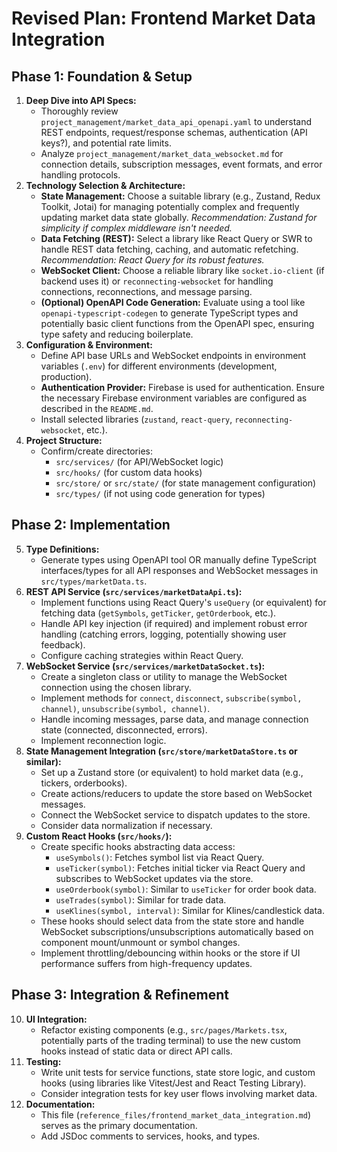 # Revised Plan: Frontend Market Data Integration

## Phase 1: Foundation &amp; Setup

1.  **Deep Dive into API Specs:**
    - Thoroughly review `project_management/market_data_api_openapi.yaml` to understand REST endpoints, request/response schemas, authentication (API keys?), and potential rate limits.
    - Analyze `project_management/market_data_websocket.md` for connection details, subscription messages, event formats, and error handling protocols.
2.  **Technology Selection &amp; Architecture:**
    - **State Management:** Choose a suitable library (e.g., Zustand, Redux Toolkit, Jotai) for managing potentially complex and frequently updating market data state globally. _Recommendation: Zustand for simplicity if complex middleware isn't needed._
    - **Data Fetching (REST):** Select a library like React Query or SWR to handle REST data fetching, caching, and automatic refetching. _Recommendation: React Query for its robust features._
    - **WebSocket Client:** Choose a reliable library like `socket.io-client` (if backend uses it) or `reconnecting-websocket` for handling connections, reconnections, and message parsing.
    - **(Optional) OpenAPI Code Generation:** Evaluate using a tool like `openapi-typescript-codegen` to generate TypeScript types and potentially basic client functions from the OpenAPI spec, ensuring type safety and reducing boilerplate.
3.  **Configuration &amp; Environment:**
    - Define API base URLs and WebSocket endpoints in environment variables (`.env`) for different environments (development, production).
    - **Authentication Provider:** Firebase is used for authentication. Ensure the necessary Firebase environment variables are configured as described in the `README.md`.
    - Install selected libraries (`zustand`, `react-query`, `reconnecting-websocket`, etc.).
4.  **Project Structure:**
    - Confirm/create directories:
      - `src/services/` (for API/WebSocket logic)
      - `src/hooks/` (for custom data hooks)
      - `src/store/` or `src/state/` (for state management configuration)
      - `src/types/` (if not using code generation for types)

## Phase 2: Implementation

5.  **Type Definitions:**
    - Generate types using OpenAPI tool OR manually define TypeScript interfaces/types for all API responses and WebSocket messages in `src/types/marketData.ts`.
6.  **REST API Service (`src/services/marketDataApi.ts`):**
    - Implement functions using React Query's `useQuery` (or equivalent) for fetching data (`getSymbols`, `getTicker`, `getOrderbook`, etc.).
    - Handle API key injection (if required) and implement robust error handling (catching errors, logging, potentially showing user feedback).
    - Configure caching strategies within React Query.
7.  **WebSocket Service (`src/services/marketDataSocket.ts`):**
    - Create a singleton class or utility to manage the WebSocket connection using the chosen library.
    - Implement methods for `connect`, `disconnect`, `subscribe(symbol, channel)`, `unsubscribe(symbol, channel)`.
    - Handle incoming messages, parse data, and manage connection state (connected, disconnected, errors).
    - Implement reconnection logic.
8.  **State Management Integration (`src/store/marketDataStore.ts` or similar):**
    - Set up a Zustand store (or equivalent) to hold market data (e.g., tickers, orderbooks).
    - Create actions/reducers to update the store based on WebSocket messages.
    - Connect the WebSocket service to dispatch updates to the store.
    - Consider data normalization if necessary.
9.  **Custom React Hooks (`src/hooks/`):**
    - Create specific hooks abstracting data access:
      - `useSymbols()`: Fetches symbol list via React Query.
      - `useTicker(symbol)`: Fetches initial ticker via React Query and subscribes to WebSocket updates via the store.
      - `useOrderbook(symbol)`: Similar to `useTicker` for order book data.
      - `useTrades(symbol)`: Similar for trade data.
      - `useKlines(symbol, interval)`: Similar for Klines/candlestick data.
    - These hooks should select data from the state store and handle WebSocket subscriptions/unsubscriptions automatically based on component mount/unmount or symbol changes.
    - Implement throttling/debouncing within hooks or the store if UI performance suffers from high-frequency updates.

## Phase 3: Integration &amp; Refinement

10. **UI Integration:**
    - Refactor existing components (e.g., `src/pages/Markets.tsx`, potentially parts of the trading terminal) to use the new custom hooks instead of static data or direct API calls.
11. **Testing:**
    - Write unit tests for service functions, state store logic, and custom hooks (using libraries like Vitest/Jest and React Testing Library).
    - Consider integration tests for key user flows involving market data.
12. **Documentation:**
    - This file (`reference_files/frontend_market_data_integration.md`) serves as the primary documentation.
    - Add JSDoc comments to services, hooks, and types.
